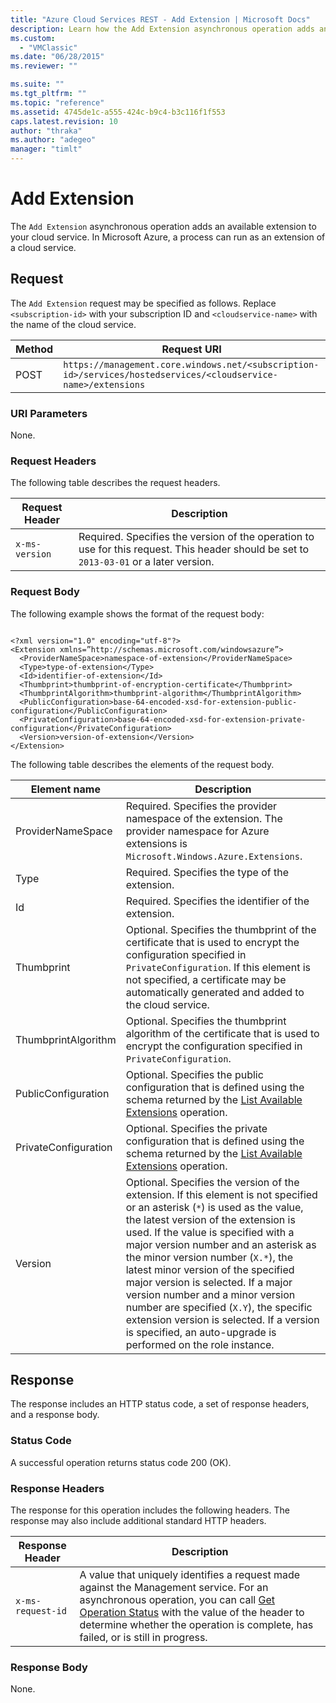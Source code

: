 ```yaml
---
title: "Azure Cloud Services REST - Add Extension | Microsoft Docs"
description: Learn how the Add Extension asynchronous operation adds an available extension to your cloud service.
ms.custom: 
  - "VMClassic"
ms.date: "06/28/2015"
ms.reviewer: ""

ms.suite: ""
ms.tgt_pltfrm: ""
ms.topic: "reference"
ms.assetid: 4745de1c-a555-424c-b9c4-b3c116f1f553
caps.latest.revision: 10
author: "thraka"
ms.author: "adegeo"
manager: "timlt"
---
```

# Add Extension
The `Add Extension` asynchronous operation adds an available extension to your cloud service. In Microsoft Azure, a process can run as an extension of a cloud service.  
  
## Request  
 The `Add Extension` request may be specified as follows. Replace `<subscription-id>` with your subscription ID and `<cloudservice-name>` with the name of the cloud service.  
  
|Method|Request URI|  
|------------|-----------------|  
|POST|`https://management.core.windows.net/<subscription-id>/services/hostedservices/<cloudservice-name>/extensions`|  
  
### URI Parameters  
 None.  
  
### Request Headers  
 The following table describes the request headers.  
  
|Request Header|Description|  
|--------------------|-----------------|  
|`x-ms-version`|Required. Specifies the version of the operation to use for this request. This header should be set to `2013-03-01` or a later version.|  
  
### Request Body  
 The following example shows the format of the request body:  
  
```  
  
<?xml version="1.0" encoding="utf-8"?>  
<Extension xmlns=”http://schemas.microsoft.com/windowsazure”>  
  <ProviderNameSpace>namespace-of-extension</ProviderNameSpace>  
  <Type>type-of-extension</Type>  
  <Id>identifier-of-extension</Id>  
  <Thumbprint>thumbprint-of-encryption-certificate</Thumbprint>  
  <ThumbprintAlgorithm>thumbprint-algorithm</ThumbprintAlgorithm>  
  <PublicConfiguration>base-64-encoded-xsd-for-extension-public-configuration</PublicConfiguration>  
  <PrivateConfiguration>base-64-encoded-xsd-for-extension-private-configuration</PrivateConfiguration>  
  <Version>version-of-extension</Version>  
</Extension>  
```  
  
 The following table describes the elements of the request body.  
  
|Element name|Description|  
|------------------|-----------------|  
|ProviderNameSpace|Required. Specifies the provider namespace of the extension. The provider namespace for Azure extensions is `Microsoft.Windows.Azure.Extensions`.|  
|Type|Required. Specifies the type of the extension.|  
|Id|Required. Specifies the identifier of the extension.|  
|Thumbprint|Optional. Specifies the thumbprint of the certificate that is used to encrypt the configuration specified in `PrivateConfiguration`. If this element is not specified, a certificate may be automatically generated and added to the cloud service.|  
|ThumbprintAlgorithm|Optional. Specifies the thumbprint algorithm of the certificate that is used to encrypt the configuration specified in `PrivateConfiguration`.|  
|PublicConfiguration|Optional. Specifies the public configuration that is defined using the schema returned by the [List Available Extensions](rest-list-available-extensions.md) operation.|  
|PrivateConfiguration|Optional. Specifies the private configuration that is defined using the schema returned by the [List Available Extensions](rest-list-available-extensions.md) operation.|  
|Version|Optional. Specifies the version of the extension. If this element is not specified or an asterisk (`*`) is used as the value, the latest version of the extension is used. If the value is specified with a major version number and an asterisk as the minor version number (`X.*`), the latest minor version of the specified major version is selected. If a major version number and a minor version number are specified (`X.Y`), the specific extension version is selected. If a version is specified, an auto-upgrade is performed on the role instance.|  
  
## Response  
 The response includes an HTTP status code, a set of response headers, and a response body.  
  
### Status Code  
 A successful operation returns status code 200 (OK).  
  
### Response Headers  
 The response for this operation includes the following headers. The response may also include additional standard HTTP headers.  
  
|Response Header|Description|  
|---------------------|-----------------|  
|`x-ms-request-id`|A value that uniquely identifies a request made against the Management service. For an asynchronous operation, you can call [Get Operation Status](https://msdn.microsoft.com/library/azure/1215ece5-cbef-4a85-a3db-ab6c20c2c6df) with the value of the header to determine whether the operation is complete, has failed, or is still in progress.|  
  
### Response Body  
 None.